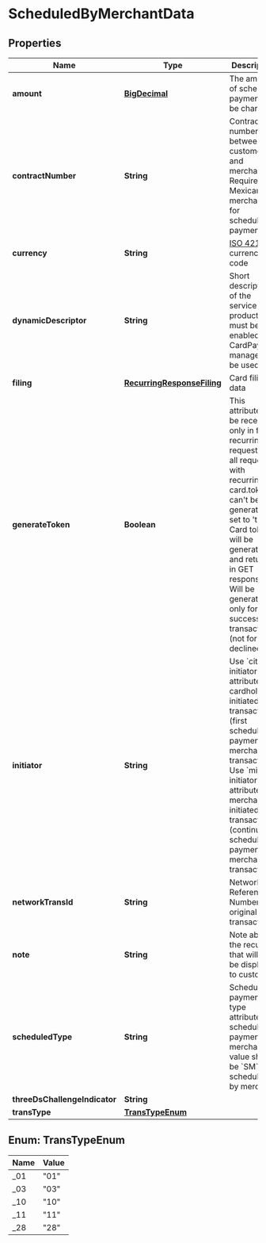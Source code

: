 
# ScheduledByMerchantData

## Properties
Name | Type | Description | Notes
------------ | ------------- | ------------- | -------------
**amount** | [**BigDecimal**](BigDecimal.md) | The amount of scheduled payment to be charged | 
**contractNumber** | **String** | Contract number between customer and merchant. Required for Mexican merchants for scheduled payments. |  [optional]
**currency** | **String** | [ISO 4217](https://en.wikipedia.org/wiki/ISO_4217) currency code | 
**dynamicDescriptor** | **String** | Short description of the service or product, must be enabled by CardPay manager to be used. |  [optional]
**filing** | [**RecurringResponseFiling**](RecurringResponseFiling.md) | Card filing data |  [optional]
**generateToken** | **Boolean** | This attribute can be received only in first recurring request. In all requests with recurring_id card.token can&#39;t be generated. If set to &#39;true&#39;, Card token will be generated and returned in GET response. Will be generated only for successful transactions (not for declined). |  [optional]
**initiator** | **String** | Use &#x60;cit&#x60; for initiator attribute for cardholder initiated transactions (first scheduled payment by merchant transactions) Use &#x60;mit&#x60; for initiator attribute for merchant initiated transactions (continue scheduled payment by merchant transactions) | 
**networkTransId** | **String** | Network Reference Number of original transaction |  [optional]
**note** | **String** | Note about the recurring that will not be displayed to customer. |  [optional]
**scheduledType** | **String** | Scheduled payment type attribute. For scheduled payments by merchant value should be &#x60;SM&#x60; - scheduled by merchant | 
**threeDsChallengeIndicator** | **String** |  |  [optional]
**transType** | [**TransTypeEnum**](#TransTypeEnum) |  |  [optional]


<a name="TransTypeEnum"></a>
## Enum: TransTypeEnum
Name | Value
---- | -----
_01 | &quot;01&quot;
_03 | &quot;03&quot;
_10 | &quot;10&quot;
_11 | &quot;11&quot;
_28 | &quot;28&quot;



